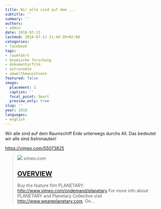 ```yaml
---
title: Wir alle sind auf dem ...
subtitle: ''
summary: ''
authors:
- admin
date: 2018-07-13
lastmod: 2018-07-13 21:49:39+02:00
categories:
- facebook
tags:
- raumfahrt
- kosmische forschung
- dokumentarfilm
- astronomie
- umweltbewusstsein
featured: false
image:
  placement: 1
  caption: ''
  focal_point: Smart
  preview_only: true
slug: ''
year: 2018
languages:
- english
---
```


Wir alle sind auf dem Raumschiff Erde unterwegs durchs All. Das bedeutet wir alle sind Astronauten!

https://vimeo.com/55073825
> [![](https://i.vimeocdn.com/video/424130492-d4f7b89b408e257d26f9385e1a3cce0b96784fe6833362e857e2702b4adaec5d-d?f=webp)](https://vimeo.com/55073825)
> vimeo.com
> ## [OVERVIEW](https://vimeo.com/55073825)
>
>Buy the feature film PLANETARY: http://www.vimeo.com/ondemand/planetary For more info about PLANETARY and Planetary Collective visit http://www.weareplanetary.com.  On…